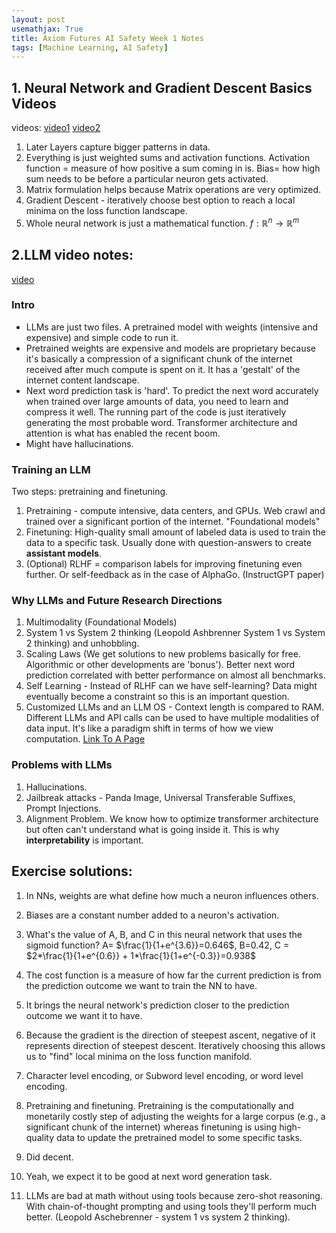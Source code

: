 ```yaml
---
layout: post
usemathjax: True
title: Axiom Futures AI Safety Week 1 Notes 
tags: [Machine Learning, AI Safety]
---
```


## 1. Neural Network and Gradient Descent Basics Videos
videos: [video1](https://www.youtube.com/watch?v=aircAruvnKk) [video2](https://www.youtube.com/watch?v=IHZwWFHWa-w)
1. Later Layers capture bigger patterns in data.
2. Everything is just weighted sums and activation functions. Activation function = measure of how positive a sum coming in is. Bias= how high sum needs to be before a particular neuron gets activated. 
3. Matrix formulation helps because Matrix operations are very optimized. 
4. Gradient Descent - iteratively choose best option to reach a local minima on the loss function landscape. 
5. Whole neural network is just a mathematical function. 
$f: \mathbb{R}^n \rightarrow \mathbb{R}^m$

## 2.LLM video notes:
[video](https://www.youtube.com/watch?v=zjkBMFhNj_g)

### Intro
- LLMs are just two files. A pretrained model with weights (intensive and expensive) and simple code to run it. 
- Pretrained weights are expensive and models are proprietary because it's basically a compression of a significant chunk of the internet received after much compute is spent on it. It has a 'gestalt' of the internet content landscape.
- Next word prediction task is 'hard'. To predict the next word accurately when trained over large amounts of data, you need to learn and compress it well. The running part of the code is just iteratively generating the most probable word. Transformer architecture and attention is what has enabled the recent boom.
- Might have hallucinations.

### Training an LLM
Two steps: pretraining and finetuning.
1. Pretraining - compute intensive, data centers, and GPUs. Web crawl and trained over a significant portion of the internet. "Foundational models"
2. Finetuning: High-quality small amount of labeled data is used to train the data to a specific task. Usually done with question-answers to create **assistant models**.
3. (Optional) RLHF = comparison labels for improving finetuning even further. Or self-feedback as in the case of AlphaGo. (InstructGPT paper)

### Why LLMs and Future Research Directions

1. Multimodality (Foundational Models)
2. System 1 vs System 2 thinking (Leopold Ashbrenner System 1 vs System 2 thinking) and unhobbling.
3. Scaling Laws (We get solutions to new problems basically for free. Algorithmic or other developments are 'bonus'). Better next word prediction correlated with better performance on almost all benchmarks.
4. Self Learning - Instead of RLHF can we have self-learning? Data might eventually become a constraint so this is an important question. 
5. Customized LLMs and an LLM OS - Context length is compared to RAM. Different LLMs and API calls can be used to have multiple modalities of data input. It's like a paradigm shift in terms of how we view computation. [Link To A Page](https://webcache.googleusercontent.com/search?q=cache:https://medium.com/@protegeigdtuw/part-1-introduction-to-llm-os-1cfec39689f7)

### Problems with LLMs
1. Hallucinations. 
2. Jailbreak attacks - Panda Image, Universal Transferable Suffixes, Prompt Injections. 
3. Alignment Problem. 
We know how to optimize transformer architecture but often can't understand what is going inside it. This is why **interpretability** is important. 

## Exercise solutions:
1. In NNs, weights are what define how much a neuron influences others. 
2. Biases are a constant number added to a neuron's activation.
3. What's the value of A, B, and C in this neural network that uses the sigmoid function? A= $\frac{1}{1+e^{3.6}}=0.646$, B=0.42, C = $2*\frac{1}{1+e^{0.6}} + 1*\frac{1}{1+e^{-0.3}}=0.938$
4. The cost function is a measure of how far the current prediction is from the prediction outcome we want to train the NN to have. 
5. It brings the neural network's prediction closer to the prediction outcome we want it to have. 
6. Because the gradient is the direction of steepest ascent, negative of it represents direction of steepest descent. Iteratively choosing this allows us to "find" local minima on the loss function manifold. 
7. Character level encoding, or Subword level encoding, or word level encoding. 
8. Pretraining and finetuning. Pretraining is the computationally and monetarily costly step of adjusting the weights for a large corpus (e.g., a significant chunk of the internet) whereas finetuning is using high-quality data to update the pretrained model to some specific tasks. 

1. Did decent. 
2. Yeah, we expect it to be good at next word generation task. 
3. LLMs are bad at math without using tools because zero-shot reasoning. With chain-of-thought prompting and using tools they'll perform much better. (Leopold Aschebrenner - system 1 vs system 2 thinking).
```
